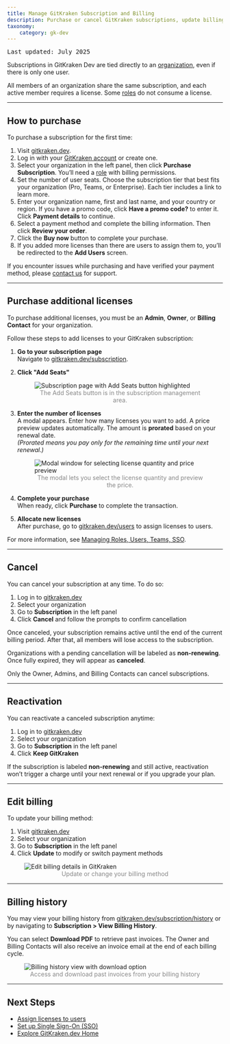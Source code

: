 ```yaml
---
title: Manage GitKraken Subscription and Billing
description: Purchase or cancel GitKraken subscriptions, update billing info, and download past invoices. 
taxonomy:
    category: gk-dev
---
```


<kbd>Last updated: July 2025</kbd>

Subscriptions in GitKraken Dev are tied directly to an [organization](/gk-dev/gk-dev-organization/), even if there is only one user.

All members of an organization share the same subscription, and each active member requires a license. Some [roles](/gk-dev/gk-dev-organization/#roles) do not consume a license.

***

## How to purchase

To purchase a subscription for the first time:

1. Visit [gitkraken.dev](https://gitkraken.dev?source=help_center&product=gitkraken_dot_dev).
2. Log in with your [GitKraken account](/gk-dev/gk-dev-account/) or create one.
3. Select your organization in the left panel, then click **Purchase Subscription**. You’ll need a [role](/gk-dev/gk-dev-organization/#roles) with billing permissions.
4. Set the number of user seats. Choose the subscription tier that best fits your organization (Pro, Teams, or Enterprise). Each tier includes a link to learn more.
5. Enter your organization name, first and last name, and your country or region. If you have a promo code, click **Have a promo code?** to enter it. Click **Payment details** to continue.
6. Select a payment method and complete the billing information. Then click **Review your order**.
7. Click the **Buy now** button to complete your purchase.
8. If you added more licenses than there are users to assign them to, you’ll be redirected to the **Add Users** screen.

<div class='callout callout--info'>
    <p>If you encounter issues while purchasing and have verified your payment method, please <a href="https://www.gitkraken.com/billing-issues">contact us</a> for support.</p>
</div>

***

## Purchase additional licenses

To purchase additional licenses, you must be an **Admin**, **Owner**, or **Billing Contact** for your organization.

Follow these steps to add licenses to your GitKraken subscription:

1. **Go to your subscription page**  
   Navigate to [gitkraken.dev/subscription](https://gitkraken.dev/subscription?source=help_center&product=gitkraken_dot_dev).

2. **Click "Add Seats"**  

   <figure>
     <img src="/wp-content/uploads/gk-dev-subscription-add-seats-2025-B.png" srcset="/wp-content/uploads/gk-dev-subscription-add-seats-2025-B@2x.png" class="img-bordered center help-center-img" alt="Subscription page with Add Seats button highlighted" style="display: block; margin: 0 auto;">
     <figcaption style="color: #888; text-align: center;">The Add Seats button is in the subscription management area.</figcaption>
   </figure>

3. **Enter the number of licenses**  
   A modal appears. Enter how many licenses you want to add. A price preview updates automatically. The amount is **prorated** based on your renewal date.  
   *(Prorated means you pay only for the remaining time until your next renewal.)*

   <figure>
     <img src="/wp-content/uploads/gk-dev-purchase-licenses-2025-B.png" srcset="/wp-content/uploads/gk-dev-purchase-licenses-2025-B@2x.png" class="img-bordered center help-center-img" alt="Modal window for selecting license quantity and price preview" style="display: block; margin: 0 auto;">
     <figcaption style="color: #888; text-align: center;">The modal lets you select the license quantity and preview the price.</figcaption>
   </figure>

4. **Complete your purchase**  
   When ready, click **Purchase** to complete the transaction.

5. **Allocate new licenses**  
   After purchase, go to [gitkraken.dev/users](https://gitkraken.dev/users?source=help_center&product=gitkraken_dot_dev) to assign licenses to users.

For more information, see [Managing Roles, Users, Teams, SSO](https://help.gitkraken.com/gk-dev/gk-dev-organization/).


***

## Cancel

You can cancel your subscription at any time. To do so:

1. Log in to [gitkraken.dev](https://gitkraken.dev/?source=help_center&product=gitkraken_dot_dev)
2. Select your organization
3. Go to **Subscription** in the left panel
4. Click **Cancel** and follow the prompts to confirm cancellation

Once canceled, your subscription remains active until the end of the current billing period. After that, all members will lose access to the subscription.

Organizations with a pending cancellation will be labeled as **non-renewing**. Once fully expired, they will appear as **canceled**.

<div class='callout callout--info'>
    <p>Only the Owner, Admins, and Billing Contacts can cancel subscriptions.</p>
</div>

***

## Reactivation

You can reactivate a canceled subscription anytime:

1. Log in to [gitkraken.dev](https://gitkraken.dev/?source=help_center&product=gitkraken_dot_dev)
2. Select your organization
3. Go to **Subscription** in the left panel
4. Click **Keep GitKraken**

If the subscription is labeled **non-renewing** and still active, reactivation won’t trigger a charge until your next renewal or if you upgrade your plan.

***

## Edit billing

To update your billing method:

1. Visit [gitkraken.dev](https://gitkraken.dev/?source=help_center&product=gitkraken_dot_dev)
2. Select your organization
3. Go to **Subscription** in the left panel
4. Click **Update** to modify or switch payment methods

<figure>
  <img src="/wp-content/uploads/gk-dev-update-billing.png" srcset="/wp-content/uploads/gk-dev-update-billing@2x.png" class="img-bordered center help-center-img" alt="Edit billing details in GitKraken">
  <figcaption style="color:#888;text-align:center">Update or change your billing method</figcaption>
</figure>

***

## Billing history

You may view your billing history from [gitkraken.dev/subscription/history](https://staging.gitkraken.dev/subscription/history?source=help_center&product=gitkraken_dot_dev) or by navigating to **Subscription > View Billing History**.

You can select **Download PDF** to retrieve past invoices. The Owner and Billing Contacts will also receive an invoice email at the end of each billing cycle.

<figure>
  <img src="/wp-content/uploads/gkdev-billing-history.png" srcset="/wp-content/uploads/gkdev-billing-history@2x.png" class="img-bordered center help-center-img" alt="Billing history view with download option">
  <figcaption style="color:#888;text-align:center">Access and download past invoices from your billing history</figcaption>
</figure>

***

## Next Steps

- [Assign licenses to users](/gk-dev/gk-dev-organization/#add-users)
- [Set up Single Sign-On (SSO)](/gk-dev/gk-dev-single-sign-on/)
- [Explore GitKraken.dev Home](/gk-dev/gk-dev-home/)